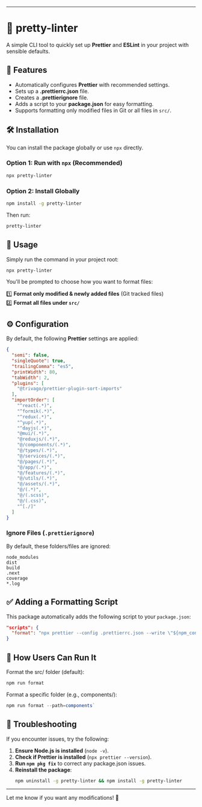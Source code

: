 
---

# 🚀 pretty-linter

A simple CLI tool to quickly set up **Prettier** and **ESLint** in your project with sensible defaults.

## 📌 Features

- Automatically configures **Prettier** with recommended settings.
- Sets up a **.prettierrc.json** file.
- Creates a **.prettierignore** file.
- Adds a script to your **package.json** for easy formatting.
- Supports formatting only modified files in Git or all files in `src/`.

## 🛠 Installation

You can install the package globally or use `npx` directly.

### **Option 1: Run with `npx`** (Recommended)

```sh
npx pretty-linter
```

### **Option 2: Install Globally**

```sh
npm install -g pretty-linter
```

Then run:

```sh
pretty-linter
```

## 🚀 Usage

Simply run the command in your project root:

```sh
npx pretty-linter
```

You'll be prompted to choose how you want to format files:

1️⃣ **Format only modified & newly added files** (Git tracked files)  
2️⃣ **Format all files under `src/`**

## ⚙️ Configuration

By default, the following **Prettier** settings are applied:

```json
{
  "semi": false,
  "singleQuote": true,
  "trailingComma": "es5",
  "printWidth": 80,
  "tabWidth": 2,
  "plugins": [
    "@trivago/prettier-plugin-sort-imports"
  ],
  "importOrder": [
    "^react(.*)",
    "^formik(.*)",
    "^redux(.*)",
    "^yup(.*)",
    "^dayjs(.*)",
    "@mui/(.*)",
    "@reduxjs/(.*)",
    "@/components/(.*)",
    "@/types/(.*)",
    "@/services/(.*)",
    "@/pages/(.*)",
    "@/app/(.*)",
    "@/features/(.*)",
    "@/utils/(.*)",
    "@/assets/(.*)",
    "@/(.*)",
    "@/(.scss)",
    "@/(.css)",
    "^[./]"
  ]
}
```

### **Ignore Files (`.prettierignore`)**

By default, these folders/files are ignored:

```
node_modules
dist
build
.next
coverage
*.log
```

## ✅ Adding a Formatting Script

This package automatically adds the following script to your `package.json`:

```json
"scripts": {
  "format": "npx prettier --config .prettierrc.json --write \"${npm_config_path:-src}/**/*.{js,ts,tsx,jsx}\""
}
```

##  🎯 How Users Can Run It
Format the src/ folder (default):
```jsx
npm run format
```
Format a specific folder (e.g., components/):

```jsx
npm run format --path=components`
```

## 🐛 Troubleshooting

If you encounter issues, try the following:

1. **Ensure Node.js is installed** (`node -v`).
2. **Check if Prettier is installed** (`npx prettier --version`).
3. **Run `npm pkg fix`** to correct any package.json issues.
4. **Reinstall the package**:
   ```sh
   npm uninstall -g pretty-linter && npm install -g pretty-linter
   ```

---

Let me know if you want any modifications! 🚀
